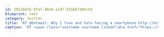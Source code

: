 ```yaml
---
id: 28510d3b-97a7-403d-a1d7-55166738bc58
blueprint: text
category: twitter
title: 'RT @Oatmeal: Why I love and hate having a smartphone http://bit.ly/kWUWPE'
caption: 'RT <span class="username username_linked">@<a href="https://twitter.com/Oatmeal" title="The Oatmeal">Oatmeal</a></span>: Why I love and hate having a smartphone http://bit.ly/kWUWPE'
---
```

